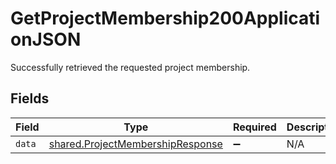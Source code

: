 # GetProjectMembership200ApplicationJSON

Successfully retrieved the requested project membership.


## Fields

| Field                                                                                | Type                                                                                 | Required                                                                             | Description                                                                          |
| ------------------------------------------------------------------------------------ | ------------------------------------------------------------------------------------ | ------------------------------------------------------------------------------------ | ------------------------------------------------------------------------------------ |
| `data`                                                                               | [shared.ProjectMembershipResponse](../../models/shared/projectmembershipresponse.md) | :heavy_minus_sign:                                                                   | N/A                                                                                  |